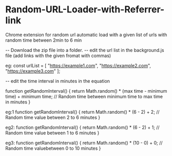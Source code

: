 # Random-URL-Loader-with-Referrer-link
Chrome extension for random url automatic load with a given list of urls with random time between 2min to 6 min

-- Download the zip file into a folder.
-- edit the url list in the background.js file (add links with the given fromat with commas)

eg: const urlList = [
  "https://example1.com",
  "https://example2.com",
  "https://example3.com"
];

-- edit the time interval in minutes in the equation

function getRandomInterval() {
  return Math.random() * (max time - minimum time) + minimum time; // Random time between minimum time to max time in minutes
}


eg:1
function getRandomInterval() {
  return Math.random() * (6 - 2) + 2; // Random time value between 2 to 6 minutes
}

eg2:
function getRandomInterval() {
  return Math.random() * (6 - 2) + 1; // Random time value between 1 to 6 minutes
}

eg3:
function getRandomInterval() {
  return Math.random() * (10 - 0) + 0; // Random time valuebetween 0 to 10 minutes
}


